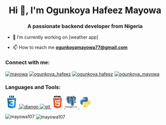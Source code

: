 <h1 align="center">Hi 👋, I'm Ogunkoya Hafeez Mayowa</h1>
<h3 align="center">A passionate backend developer from Nigeria</h3>

- 🔭 I’m currently working on [weather app]

- 📫 How to reach me **ogunkoyamayowa77@gmail.com**

<h3 align="left">Connect with me:</h3>
<p align="left">
<a href="https://dev.to/mayowa" target="blank"><img align="center" src="https://raw.githubusercontent.com/rahuldkjain/github-profile-readme-generator/master/src/images/icons/Social/devto.svg" alt="mayowa" height="30" width="40" /></a>
<a href="https://twitter.com/ogunkoya_hafeez" target="blank"><img align="center" src="https://raw.githubusercontent.com/rahuldkjain/github-profile-readme-generator/master/src/images/icons/Social/twitter.svg" alt="ogunkoya_hafeez" height="30" width="40" /></a>
<a href="https://fb.com/ogunkoya hafeez" target="blank"><img align="center" src="https://raw.githubusercontent.com/rahuldkjain/github-profile-readme-generator/master/src/images/icons/Social/facebook.svg" alt="ogunkoya hafeez" height="30" width="40" /></a>
<a href="https://instagram.com/ogunkoya_mayowa" target="blank"><img align="center" src="https://raw.githubusercontent.com/rahuldkjain/github-profile-readme-generator/master/src/images/icons/Social/instagram.svg" alt="ogunkoya_mayowa" height="30" width="40" /></a>
</p>

<h3 align="left">Languages and Tools:</h3>
<p align="left"> <a href="https://www.w3schools.com/css/" target="_blank" rel="noreferrer"> <img src="https://raw.githubusercontent.com/devicons/devicon/master/icons/css3/css3-original-wordmark.svg" alt="css3" width="40" height="40"/> </a> <a href="https://www.djangoproject.com/" target="_blank" rel="noreferrer"> <img src="https://cdn.worldvectorlogo.com/logos/django.svg" alt="django" width="40" height="40"/> </a> <a href="https://git-scm.com/" target="_blank" rel="noreferrer"> <img src="https://www.vectorlogo.zone/logos/git-scm/git-scm-icon.svg" alt="git" width="40" height="40"/> </a> <a href="https://www.w3.org/html/" target="_blank" rel="noreferrer"> <img src="https://raw.githubusercontent.com/devicons/devicon/master/icons/html5/html5-original-wordmark.svg" alt="html5" width="40" height="40"/> </a> <a href="https://www.postgresql.org" target="_blank" rel="noreferrer"> <img src="https://raw.githubusercontent.com/devicons/devicon/master/icons/postgresql/postgresql-original-wordmark.svg" alt="postgresql" width="40" height="40"/> </a> <a href="https://www.python.org" target="_blank" rel="noreferrer"> <img src="https://raw.githubusercontent.com/devicons/devicon/master/icons/python/python-original.svg" alt="python" width="40" height="40"/> </a> </p>

<p><img align="left" src="https://github-readme-stats.vercel.app/api/top-langs?username=mayowa107&show_icons=true&locale=en&layout=compact" alt="mayowa107" /></p>

<p>&nbsp;<img align="center" src="https://github-readme-stats.vercel.app/api?username=mayowa107&show_icons=true&locale=en" alt="mayowa107" /></p>

